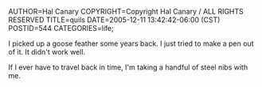 AUTHOR=Hal Canary
COPYRIGHT=Copyright Hal Canary / ALL RIGHTS RESERVED
TITLE=quils
DATE=2005-12-11 13:42:42-06:00 (CST)
POSTID=544
CATEGORIES=life;

I picked up a goose feather some years back. I just tried to make a pen out of it. It didn't work well.

If I ever have to travel back in time, I'm taking a handful of steel nibs with me.
